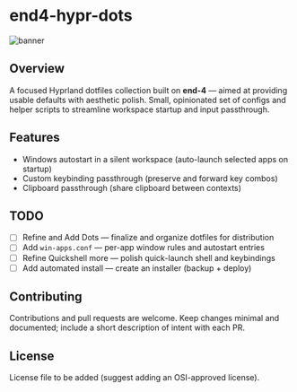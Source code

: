 # end4-hypr-dots
![banner](https://github.com/user-attachments/assets/b6a2b150-3967-40fc-b5b2-11968bc6624e)

## Overview
A focused Hyprland dotfiles collection built on **end-4** — aimed at providing usable defaults with aesthetic polish. Small, opinionated set of configs and helper scripts to streamline workspace startup and input passthrough.

## Features
- Windows autostart in a silent workspace (auto-launch selected apps on startup)  
- Custom keybinding passthrough (preserve and forward key combos)  
- Clipboard passthrough (share clipboard between contexts)  

## TODO
- [ ] Refine and Add Dots — finalize and organize dotfiles for distribution  
- [ ] Add `win-apps.conf` — per-app window rules and autostart entries  
- [ ] Refine Quickshell more — polish quick-launch shell and keybindings  
- [ ] Add automated install — create an installer (backup + deploy)

## Contributing
Contributions and pull requests are welcome. Keep changes minimal and documented; include a short description of intent with each PR.

## License
License file to be added (suggest adding an OSI-approved license).
